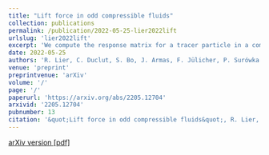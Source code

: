 ```yaml
---
title: "Lift force in odd compressible fluids"
collection: publications
permalink: /publication/2022-05-25-lier2022lift
urlslug: 'lier2022lift'
excerpt: 'We compute the response matrix for a tracer particle in a compressible fluid with odd viscosity living on a two-dimensional surface. Unlike the incompressible case, we find that an odd compressible fluid can produce an odd lift force on a tracer particle. Using a &quot;shell localization&quot; formalism, we provide analytic expressions for the drag and odd lift forces acting on the tracer particle in a steady state and also at finite frequency. Importantly, we find that the existence of an odd lift force in a steady state requires taking into account the non-conservation of the fluid mass density due to the coupling between the two-dimensional surface and the three-dimensional bulk fluid.'
date: 2022-05-25
authors: 'R. Lier, C. Duclut, S. Bo, J. Armas, F. Jülicher, P. Surówka'
venue: 'preprint'
preprintvenue: 'arXiv'
volume: '/'
page: '/'
paperurl: 'https://arxiv.org/abs/2205.12704'
arxivid: '2205.12704'
pubnumber: 13
citation: '&quot;Lift force in odd compressible fluids&quot;, R. Lier, C. Duclut, S. Bo, J. Armas, F. Jülicher, P. Surówka, <i>arXiv:2205.12704</i> (2022).'
---
```

[arXiv version <i class="fa fa-external-link-alt fa-xs" aria-hidden="true"></i>](https://arxiv.org/abs/2205.12704)
[[pdf] <i class="fa fa-download fa-xs" aria-hidden="true"></i>](http://charlieduclut.github.io/files/lier2022lift.pdf)
<br/>